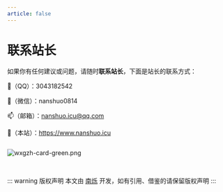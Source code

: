 ```yaml
---
article: false
---
```

# 联系站长

如果你有任何建议或问题，请随时**联系站长**，下面是站长的联系方式：

🐧（QQ）：3043182542

🍏（微信）：nanshuo0814

📫（邮箱）：nanshuo.icu@qq.com

🍍（本站）：https://www.nanshuo.icu


<div style="display: flex;justify-content: space-between;">

![wxgzh-card-green.png](/wxgzh-card-green.png)

</div>


<br/>

::: warning 版权声明
本文由 [南烁](https://www.nanshuo.icu) 开发，如有引用、借鉴的请保留版权声明
:::
